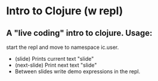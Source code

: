 Intro to Clojure (w repl)
========================

A "live coding" intro to clojure.
Usage:
-----
start the repl and move to namespace ic.user.
- (slide) Prints current text "slide"
- (next-slide) Print next text "slide"
- Between slides write demo expressions in the repl.
